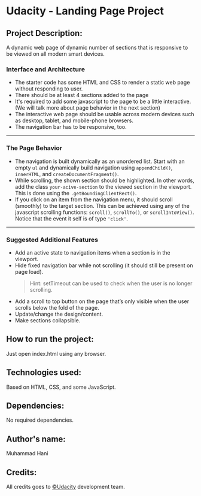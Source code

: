 # Udacity - Landing Page Project

## Project Description: 
A dynamic web page of dynamic number of sections that is responsive to be viewed on all modern smart devices.
### Interface and Architecture
  - The starter code has some HTML and CSS to render a static web page without responding to user. 
  - There should be at least 4 sections added to the page
  - It's required to add some javascript to the page to be a little interactive. (We will talk more about page behavior in the next section)
  - The interactive web page should be usable across modern devices such as desktop, tablet, and mobile-phone browsers. 
  - The navigation bar has to be responsive, too.
***

### The Page Behavior
  - The navigation is built dynamically as an unordered list. Start with an empty `ul` and dynamically build navigation using `appendChild()`, `innerHTML`, and `createDocumentFragment()`.
  - While scrolling, the shown section should be highlighted. In other words, add the class `your-acive-section` to the viewed section in the viewport. This is done using the `.getBoundingClientRect()`.
  - If you click on an item from the navigation menu, it should scroll (smoothly) to the target section. This can be achieved using any of the javascript scrolling functions: `scroll()`, `scrollTo()`, or `scrollIntoView()`. Notice that the event it self is of type `'click'`.
***

### Suggested Additional Features
  - Add an active state to navigation items when a section is in the viewport.
  - Hide fixed navigation bar while not scrolling (it should still be present on page load).
    > Hint: setTimeout can be used to check when the user is no longer scrolling.
  - Add a scroll to top button on the page that’s only visible when the user scrolls below the fold of the page.
  - Update/change the design/content.
  - Make sections collapsible.

## How to run the project: 
Just open index.html using any browser. 

## Technologies used: 
Based on HTML, CSS, and some JavaScript. 

## Dependencies: 
No required dependencies. 

## Author's name: 
Muhammad Hani

## Credits:
All credits goes to [&copy;Udacity](https://www.udacity.com/online-learning-for-individuals) development team. 
